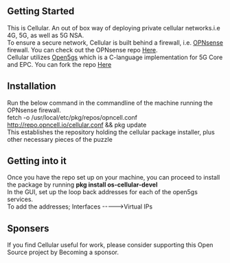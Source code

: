 ## Getting Started
This is Cellular. An out of box way of deploying private cellular networks.i.e 4G, 5G, as well as 5G NSA. <br>
To ensure a secure network, Cellular is built behind a firewall, i.e. [OPNsense](https://opnsense.org/) firewall. You can check out the OPNsense repo [Here](https://github.com/opnsense).<br>
Cellular utilizes [Open5gs](https://open5gs.org/open5gs/docs/) which is a C-language implementation for 5G Core and EPC. You can fork the repo [Here](https://github.com/open5gs/open5gs)

## Installation
Run the below command in the commandline of the machine running the OPNsense firewall.<br>
fetch -o /usr/local/etc/pkg/repos/opncell.conf http://repo.opncell.io/cellular.conf && pkg update <br>
This establishes the repository holding the cellular package installer, plus other necessary pieces of the puzzle

## Getting into it
Once you have the repo set up on your machine, you can proceed to install the package by running **pkg install os-cellular-devel** <br>
In the GUI, set up the loop back addresses for each of the open5gs services.<br> To add the addresses; Interfaces ----->Virtual IPs

## Sponsers
If you find Cellular useful for work, please consider supporting this Open Source project by Becoming a sponsor.


